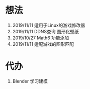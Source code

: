 # 想法
1. 2019/11/11 适用于Linux的游戏修改器
2. 2019/11/11 DDNS查询 图形化壁纸
3. 2019/10/27 Math6 功能添加
4. 2019/11/11 适配游戏的图形匹配
# 代办
1. Blender 学习建模